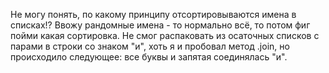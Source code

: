 Не могу понять, по какому принципу отсортировываются имена в списках!? Ввожу рандомные имена - то нормально всё, то потом фиг пойми какая сортировка.
Не смог распаковать из осаточных списков с парами в строки со знаком "и", хоть я и пробовал метод .join, но происходило следующее: все буквы и запятая соединялась "и".